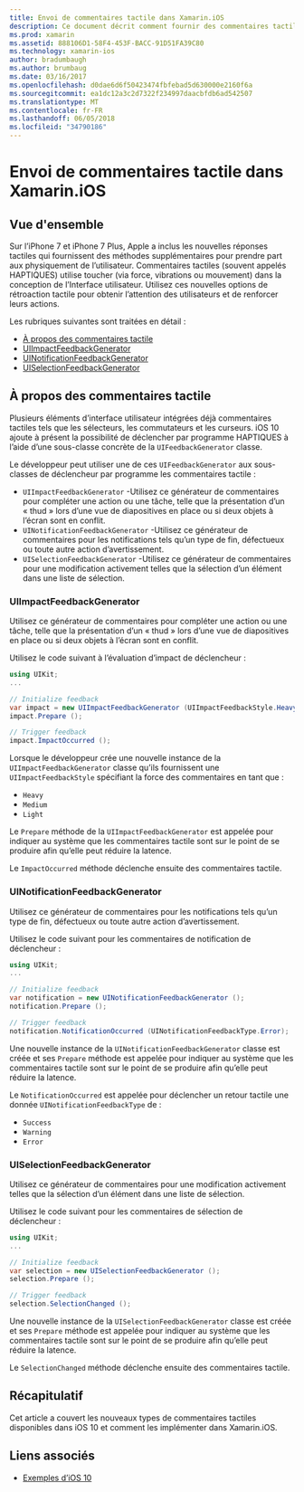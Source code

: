 ```yaml
---
title: Envoi de commentaires tactile dans Xamarin.iOS
description: Ce document décrit comment fournir des commentaires tactile dans une application Xamarin.iOS. Il traite des UIImpactFeedbackGenerator, UINotificationFeedbackGenerator et UISelectionFeedbackGenerator.
ms.prod: xamarin
ms.assetid: 888106D1-58F4-453F-BACC-91D51FA39C80
ms.technology: xamarin-ios
author: bradumbaugh
ms.author: brumbaug
ms.date: 03/16/2017
ms.openlocfilehash: d0dae6d6f50423474fbfebad5d630000e2160f6a
ms.sourcegitcommit: ea1dc12a3c2d7322f234997daacbfdb6ad542507
ms.translationtype: MT
ms.contentlocale: fr-FR
ms.lasthandoff: 06/05/2018
ms.locfileid: "34790186"
---
```

# <a name="providing-haptic-feedback-in-xamarinios"></a>Envoi de commentaires tactile dans Xamarin.iOS

<a name="Overview" />

## <a name="overview"></a>Vue d'ensemble

Sur l’iPhone 7 et iPhone 7 Plus, Apple a inclus les nouvelles réponses tactiles qui fournissent des méthodes supplémentaires pour prendre part aux physiquement de l’utilisateur. Commentaires tactiles (souvent appelés HAPTIQUES) utilise toucher (via force, vibrations ou mouvement) dans la conception de l’Interface utilisateur. Utilisez ces nouvelles options de rétroaction tactile pour obtenir l’attention des utilisateurs et de renforcer leurs actions.

Les rubriques suivantes sont traitées en détail :

- [À propos des commentaires tactile](#About-Haptic-Feedback)
- [UIImpactFeedbackGenerator](#UIImpactFeedbackGenerator)
- [UINotificationFeedbackGenerator](#UINotificationFeedbackGenerator)
- [UISelectionFeedbackGenerator](#UISelectionFeedbackGenerator)

<a name="About-Haptic-Feedback" />

## <a name="about-haptic-feedback"></a>À propos des commentaires tactile

Plusieurs éléments d’interface utilisateur intégrées déjà commentaires tactiles tels que les sélecteurs, les commutateurs et les curseurs. iOS 10 ajoute à présent la possibilité de déclencher par programme HAPTIQUES à l’aide d’une sous-classe concrète de la `UIFeedbackGenerator` classe.

Le développeur peut utiliser une de ces `UIFeedbackGenerator` aux sous-classes de déclencheur par programme les commentaires tactile :

- `UIImpactFeedbackGenerator` -Utilisez ce générateur de commentaires pour compléter une action ou une tâche, telle que la présentation d’un « thud » lors d’une vue de diapositives en place ou si deux objets à l’écran sont en conflit.
- `UINotificationFeedbackGenerator` -Utilisez ce générateur de commentaires pour les notifications tels qu’un type de fin, défectueux ou toute autre action d’avertissement.
- `UISelectionFeedbackGenerator` -Utilisez ce générateur de commentaires pour une modification activement telles que la sélection d’un élément dans une liste de sélection.

<a name="UIImpactFeedbackGenerator" />

### <a name="uiimpactfeedbackgenerator"></a>UIImpactFeedbackGenerator

Utilisez ce générateur de commentaires pour compléter une action ou une tâche, telle que la présentation d’un « thud » lors d’une vue de diapositives en place ou si deux objets à l’écran sont en conflit.

Utilisez le code suivant à l’évaluation d’impact de déclencheur :

```csharp
using UIKit;
...

// Initialize feedback
var impact = new UIImpactFeedbackGenerator (UIImpactFeedbackStyle.Heavy);
impact.Prepare ();

// Trigger feedback
impact.ImpactOccurred ();
```

Lorsque le développeur crée une nouvelle instance de la `UIImpactFeedbackGenerator` classe qu’ils fournissent une `UIImpactFeedbackStyle` spécifiant la force des commentaires en tant que :

- `Heavy`
- `Medium`
- `Light`

Le `Prepare` méthode de la `UIImpactFeedbackGenerator` est appelée pour indiquer au système que les commentaires tactile sont sur le point de se produire afin qu’elle peut réduire la latence.

Le `ImpactOccurred` méthode déclenche ensuite des commentaires tactile.

<a name="UINotificationFeedbackGenerator" />

### <a name="uinotificationfeedbackgenerator"></a>UINotificationFeedbackGenerator

Utilisez ce générateur de commentaires pour les notifications tels qu’un type de fin, défectueux ou toute autre action d’avertissement.

Utilisez le code suivant pour les commentaires de notification de déclencheur :

```csharp
using UIKit;
...

// Initialize feedback
var notification = new UINotificationFeedbackGenerator ();
notification.Prepare ();

// Trigger feedback
notification.NotificationOccurred (UINotificationFeedbackType.Error);
```

Une nouvelle instance de la `UINotificationFeedbackGenerator` classe est créée et ses `Prepare` méthode est appelée pour indiquer au système que les commentaires tactile sont sur le point de se produire afin qu’elle peut réduire la latence.

Le `NotificationOccurred` est appelée pour déclencher un retour tactile une donnée `UINotificationFeedbackType` de :

- `Success`
- `Warning`
- `Error`

<a name="UISelectionFeedbackGenerator" />

### <a name="uiselectionfeedbackgenerator"></a>UISelectionFeedbackGenerator

Utilisez ce générateur de commentaires pour une modification activement telles que la sélection d’un élément dans une liste de sélection.

Utilisez le code suivant pour les commentaires de sélection de déclencheur :

```csharp
using UIKit;
...

// Initialize feedback
var selection = new UISelectionFeedbackGenerator ();
selection.Prepare ();

// Trigger feedback
selection.SelectionChanged ();
```

Une nouvelle instance de la `UISelectionFeedbackGenerator` classe est créée et ses `Prepare` méthode est appelée pour indiquer au système que les commentaires tactile sont sur le point de se produire afin qu’elle peut réduire la latence.

Le `SelectionChanged` méthode déclenche ensuite des commentaires tactile.

## <a name="summary"></a>Récapitulatif

Cet article a couvert les nouveaux types de commentaires tactiles disponibles dans iOS 10 et comment les implémenter dans Xamarin.iOS.

## <a name="related-links"></a>Liens associés

- [Exemples d’iOS 10](https://developer.xamarin.com/samples/ios/iOS10/)
